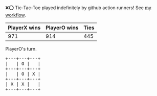 :x::o: Tic-Tac-Toe played indefinitely by github action runners! See [my workflow](.github/workflows/play.yaml).

|PlayerX wins|PlayerO wins|Ties|
|-|-|-|
|971|914|445|

PlayerO's turn.

<pre>
+---+---+---+
|   | O |   |
+---+---+---+
|   | O | X |
+---+---+---+
| X | X |   |
+---+---+---+
</pre>